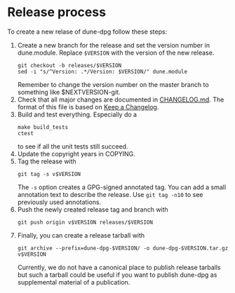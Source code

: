 Release process
===============

To create a new relase of dune-dpg follow these steps:

1. Create a new branch for the release and set the version number in
   dune.module. Replace `$VERSION` with the version of the new release.
   ```
   git checkout -b releases/$VERSION
   sed -i "s/^Version: .*/Version: $VERSION/" dune.module
   ```
   Remember to change the version number on the master branch to
   something like $NEXTVERSION-git.
2. Check that all major changes are documented in
   [CHANGELOG.md](../CHANGELOG.md). The format of this file is based on
   [Keep a Changelog](http://keepachangelog.com/).
3. Build and test everything. Especially do a
   ```
   make build_tests
   ctest
   ```
   to see if all the unit tests still succeed.
4. Update the copyright years in COPYING.
5. Tag the release with
   ```
   git tag -s v$VERSION
   ```
   The `-s` option creates a GPG-signed annotated tag.
   You can add a small annotation text to describe the release.
   Use `git tag -n10` to see previously used annotations.
6. Push the newly created release tag and branch with
   ```
   git push origin v$VERSION releases/$VERSION
   ```
7. Finally, you can create a release tarball with
   ```
   git archive --prefix=dune-dpg-$VERSION/ -o dune-dpg-$VERSION.tar.gz v$VERSION
   ```
   Currently, we do not have a canonical place to publish release tarballs
   but such a tarball could be useful if you want to publish dune-dpg
   as supplemental material of a publication.
